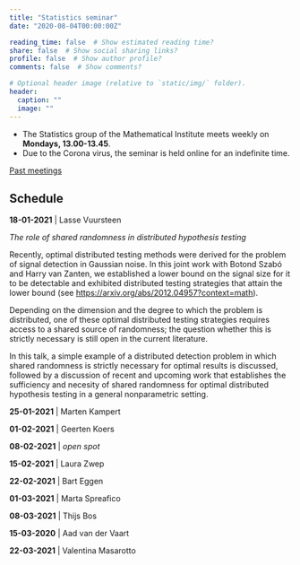 ```yaml
---
title: "Statistics seminar"
date: "2020-08-04T00:00:00Z"

reading_time: false  # Show estimated reading time?
share: false  # Show social sharing links?
profile: false  # Show author profile?
comments: false  # Show comments?

# Optional header image (relative to `static/img/` folder).
header:
  caption: ""
  image: ""
---
```


- The Statistics group of the Mathematical Institute meets weekly on **Mondays,
13.00-13.45**. 
- Due to the Corona virus, the seminar is held online for an
indefinite time.

[Past meetings](/seminar-past)

## Schedule


**18-01-2021** |  Lasse Vuursteen

*The role of shared randomness in distributed hypothesis testing*

Recently, optimal distributed testing methods were derived for the problem of signal detection in Gaussian noise. In this joint work with Botond Szabó and Harry van Zanten, we established a lower bound on the signal size for it to be detectable and exhibited distributed testing strategies that attain the lower bound (see  <https://arxiv.org/abs/2012.04957?context=math>).

Depending on the dimension and the degree to which the problem is distributed, one of these optimal distributed testing strategies requires access to a shared source of randomness; the question whether this is strictly necessary is still open in the current literature.

In this talk, a simple example of a distributed detection problem in which shared randomness is strictly necessary for optimal results is discussed, followed by a discussion of recent and upcoming work that establishes the sufficiency and necesity of shared randomness for optimal distributed hypothesis testing in a general nonparametric setting.


**25-01-2021** |  Marten Kampert

**01-02-2021** |  Geerten Koers

**08-02-2021** |  *open spot*

**15-02-2021** | Laura Zwep

**22-02-2021** |  Bart Eggen

**01-03-2021** |   Marta Spreafico

**08-03-2021** |  Thijs Bos

**15-03-2020** | Aad van der Vaart

**22-03-2021** |  Valentina Masarotto

